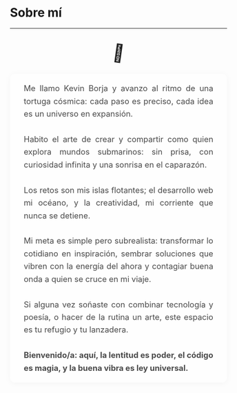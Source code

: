 # Sobre mí

---
<style>
  .center-chill {
    display: flex;
    flex-direction: column;
    align-items: center;
    margin: 2rem 0;
  }
  .wave {
    display: inline-block;
    animation: wave-animation 2s infinite;
    font-size: 2.5rem;
  }
  @keyframes wave-animation {
    0% { transform: rotate(0deg);}
    10% { transform: rotate(14deg);}
    20% { transform: rotate(-8deg);}
    30% { transform: rotate(14deg);}
    40% { transform: rotate(-4deg);}
    50% { transform: rotate(10deg);}
    60% { transform: rotate(0deg);}
    100% { transform: rotate(0deg);}
  }
  .desc-chill {
    text-align: justify;
    max-width: 480px;
    margin: 1.5rem auto 0 auto;
    background: rgba(255,255,255,0.75);
    border-radius: 12px;
    box-shadow: 0 2px 16px rgba(0,0,0,0.04);
    padding: 1.2rem 2rem;
    line-height: 1.6;
    color: #4a4a4a;
    font-size: 1.15rem;
  }
</style>
<div class="center-chill">
  <span class="wave">🐢</span>
  <div class="desc-chill">
    Me llamo Kevin Borja y avanzo al ritmo de una tortuga cósmica: cada paso es preciso, cada idea es un universo en expansión.<br /><br />
    Habito el arte de crear y compartir como quien explora mundos submarinos: sin prisa, con curiosidad infinita y una sonrisa en el caparazón.<br /><br />
    Los retos son mis islas flotantes; el desarrollo web mi océano, y la creatividad, mi corriente que nunca se detiene.<br /><br />
    Mi meta es simple pero subrealista: transformar lo cotidiano en inspiración, sembrar soluciones que vibren con la energía del ahora y contagiar buena onda a quien se cruce en mi viaje.<br /><br />
    Si alguna vez soñaste con combinar tecnología y poesía, o hacer de la rutina un arte, este espacio es tu refugio y tu lanzadera.<br /><br />
    <b>Bienvenido/a: aquí, la lentitud es poder, el código es magia, y la buena vibra es ley universal.</b>
  </div>
</div>
